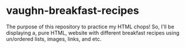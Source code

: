 # vaughn-breakfast-recipes

The purpose of this repository to practice my HTML chops! So, I'll be displaying a, pure HTML, website with different breakfast recipes
using un/ordered lists, images, links, and etc.
